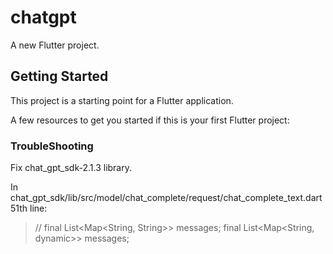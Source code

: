 # chatgpt

A new Flutter project.

## Getting Started

This project is a starting point for a Flutter application.

A few resources to get you started if this is your first Flutter project:


### TroubleShooting
Fix chat_gpt_sdk-2.1.3 library.

In chat_gpt_sdk/lib/src/model/chat_complete/request/chat_complete_text.dart 51th line:  
  > // final List<Map<String, String>> messages;
  > final List<Map<String, dynamic>> messages;